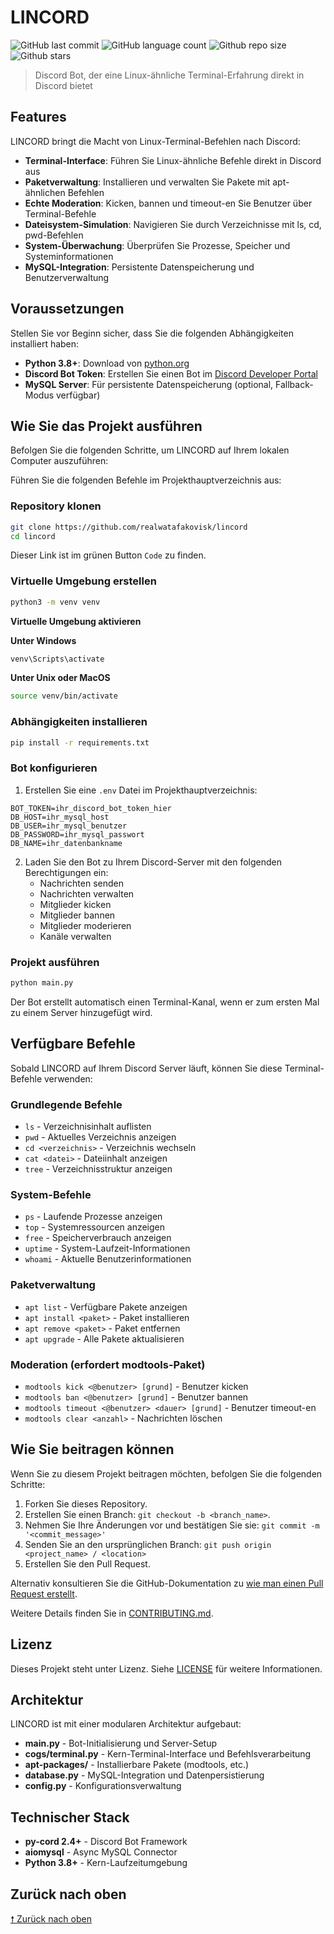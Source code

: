 # LINCORD

<!-- Shields Example, there are N different shields in https://shields.io/ -->
![GitHub last commit](https://img.shields.io/github/last-commit/realwatafakovisk/lincord)
![GitHub language count](https://img.shields.io/github/languages/count/realwatafakovisk/lincord)
![Github repo size](https://img.shields.io/github/repo-size/realwatafakovisk/lincord)
![Github stars](https://img.shields.io/github/stars/realwatafakovisk/lincord?style=social)

> Discord Bot, der eine Linux-ähnliche Terminal-Erfahrung direkt in Discord bietet

## Features

LINCORD bringt die Macht von Linux-Terminal-Befehlen nach Discord:

- **Terminal-Interface**: Führen Sie Linux-ähnliche Befehle direkt in Discord aus
- **Paketverwaltung**: Installieren und verwalten Sie Pakete mit apt-ähnlichen Befehlen
- **Echte Moderation**: Kicken, bannen und timeout-en Sie Benutzer über Terminal-Befehle
- **Dateisystem-Simulation**: Navigieren Sie durch Verzeichnisse mit ls, cd, pwd-Befehlen
- **System-Überwachung**: Überprüfen Sie Prozesse, Speicher und Systeminformationen
- **MySQL-Integration**: Persistente Datenspeicherung und Benutzerverwaltung

## Voraussetzungen

Stellen Sie vor Beginn sicher, dass Sie die folgenden Abhängigkeiten installiert haben:

- **Python 3.8+**: Download von [python.org](https://www.python.org/downloads/)
- **Discord Bot Token**: Erstellen Sie einen Bot im [Discord Developer Portal](https://discord.com/developers/applications)
- **MySQL Server**: Für persistente Datenspeicherung (optional, Fallback-Modus verfügbar)

## Wie Sie das Projekt ausführen

Befolgen Sie die folgenden Schritte, um LINCORD auf Ihrem lokalen Computer auszuführen:

Führen Sie die folgenden Befehle im Projekthauptverzeichnis aus:

### Repository klonen

```bash
git clone https://github.com/realwatafakovisk/lincord
cd lincord
```

Dieser Link ist im grünen Button `Code` zu finden.

### Virtuelle Umgebung erstellen

```bash
python3 -m venv venv
```

**Virtuelle Umgebung aktivieren**

**Unter Windows**

```bash
venv\Scripts\activate
```

**Unter Unix oder MacOS**

```bash
source venv/bin/activate
```

### Abhängigkeiten installieren

```bash
pip install -r requirements.txt
```

### Bot konfigurieren

1. Erstellen Sie eine `.env` Datei im Projekthauptverzeichnis:

```env
BOT_TOKEN=ihr_discord_bot_token_hier
DB_HOST=ihr_mysql_host
DB_USER=ihr_mysql_benutzer
DB_PASSWORD=ihr_mysql_passwort
DB_NAME=ihr_datenbankname
```

2. Laden Sie den Bot zu Ihrem Discord-Server mit den folgenden Berechtigungen ein:
   - Nachrichten senden
   - Nachrichten verwalten
   - Mitglieder kicken
   - Mitglieder bannen
   - Mitglieder moderieren
   - Kanäle verwalten

### Projekt ausführen

```bash
python main.py
```

Der Bot erstellt automatisch einen Terminal-Kanal, wenn er zum ersten Mal zu einem Server hinzugefügt wird.

## Verfügbare Befehle

Sobald LINCORD auf Ihrem Discord Server läuft, können Sie diese Terminal-Befehle verwenden:

### Grundlegende Befehle
- `ls` - Verzeichnisinhalt auflisten
- `pwd` - Aktuelles Verzeichnis anzeigen
- `cd <verzeichnis>` - Verzeichnis wechseln
- `cat <datei>` - Dateiinhalt anzeigen
- `tree` - Verzeichnisstruktur anzeigen

### System-Befehle
- `ps` - Laufende Prozesse anzeigen
- `top` - Systemressourcen anzeigen
- `free` - Speicherverbrauch anzeigen
- `uptime` - System-Laufzeit-Informationen
- `whoami` - Aktuelle Benutzerinformationen

### Paketverwaltung
- `apt list` - Verfügbare Pakete anzeigen
- `apt install <paket>` - Paket installieren
- `apt remove <paket>` - Paket entfernen
- `apt upgrade` - Alle Pakete aktualisieren

### Moderation (erfordert modtools-Paket)
- `modtools kick <@benutzer> [grund]` - Benutzer kicken
- `modtools ban <@benutzer> [grund]` - Benutzer bannen
- `modtools timeout <@benutzer> <dauer> [grund]` - Benutzer timeout-en
- `modtools clear <anzahl>` - Nachrichten löschen

## Wie Sie beitragen können

Wenn Sie zu diesem Projekt beitragen möchten, befolgen Sie die folgenden Schritte:

1. Forken Sie dieses Repository.
2. Erstellen Sie einen Branch: `git checkout -b <branch_name>`.
3. Nehmen Sie Ihre Änderungen vor und bestätigen Sie sie: `git commit -m '<commit_message>'`
4. Senden Sie an den ursprünglichen Branch: `git push origin <project_name> / <location>`
5. Erstellen Sie den Pull Request.

Alternativ konsultieren Sie die GitHub-Dokumentation zu [wie man einen Pull Request erstellt](https://help.github.com/en/github/collaborating-with-issues-and-pull-requests/creating-a-pull-request).

Weitere Details finden Sie in [CONTRIBUTING.md](CONTRIBUTING.md).

## Lizenz

Dieses Projekt steht unter Lizenz. Siehe [LICENSE](LICENSE) für weitere Informationen.

## Architektur

LINCORD ist mit einer modularen Architektur aufgebaut:

- **main.py** - Bot-Initialisierung und Server-Setup
- **cogs/terminal.py** - Kern-Terminal-Interface und Befehlsverarbeitung
- **apt-packages/** - Installierbare Pakete (modtools, etc.)
- **database.py** - MySQL-Integration und Datenpersistierung
- **config.py** - Konfigurationsverwaltung

## Technischer Stack

- **py-cord 2.4+** - Discord Bot Framework
- **aiomysql** - Async MySQL Connector
- **Python 3.8+** - Kern-Laufzeitumgebung

## Zurück nach oben


[🠕 Zurück nach oben](#lincord)
